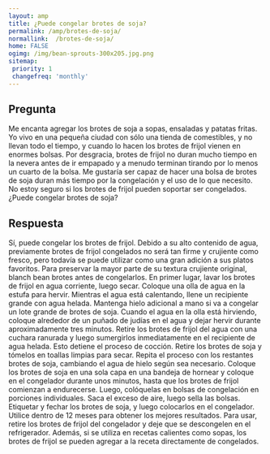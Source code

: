 ```yaml
---
layout: amp
title: ¿Puede congelar brotes de soja?  
permalink: /amp/brotes-de-soja/
normallink:  /brotes-de-soja/
home: FALSE
ogimg: /img/bean-sprouts-300x205.jpg.png
sitemap:
 priority: 1
 changefreq: 'monthly'
---
```




## Pregunta

Me encanta agregar los brotes de soja a sopas, ensaladas y patatas fritas. Yo vivo en una pequeña ciudad con sólo una tienda de comestibles, y no llevan todo el tiempo, y cuando lo hacen los brotes de frijol vienen en enormes bolsas. Por desgracia, brotes de frijol no duran mucho tiempo en la nevera antes de ir empapado y a menudo terminan tirando por lo menos un cuarto de la bolsa. Me gustaría ser capaz de hacer una bolsa de brotes de soja duran más tiempo por la congelación y el uso de lo que necesito. No estoy seguro si los brotes de frijol pueden soportar ser congelados. ¿Puede congelar brotes de soja?


<amp-img src="https://sepuedecongelar.com/img/bean-sprouts-300x205.jpg" alt="¿Puede congelar brotes de soja?" height="400" width="800"></amp-img>


## Respuesta

Sí, puede congelar los brotes de frijol. Debido a su alto contenido de agua, previamente brotes de frijol congelados no será tan firme y crujiente como fresco, pero todavía se puede utilizar como una gran adición a sus platos favoritos. Para preservar la mayor parte de su textura crujiente original, blanch bean brotes antes de congelarlos.
En primer lugar, lavar los brotes de frijol en agua corriente, luego secar. Coloque una olla de agua en la estufa para hervir. Mientras el agua está calentando, llene un recipiente grande con agua helada. Mantenga hielo adicional a mano si va a congelar un lote grande de brotes de soja.
Cuando el agua en la olla está hirviendo, coloque alrededor de un puñado de judías en el agua y dejar hervir durante aproximadamente tres minutos. Retire los brotes de frijol del agua con una cuchara ranurada y luego sumergirlos inmediatamente en el recipiente de agua helada. Esto detiene el proceso de cocción. Retire los brotes de soja y tómelos en toallas limpias para secar. Repita el proceso con los restantes brotes de soja, cambiando el agua de hielo según sea necesario.
Coloque los brotes de soja en una sola capa en una bandeja de hornear y coloque en el congelador durante unos minutos, hasta que los brotes de frijol comienzan a endurecerse. Luego, colóquelas en bolsas de congelación en porciones individuales. Saca el exceso de aire, luego sella las bolsas. Etiquetar y fechar los brotes de soja, y luego colocarlos en el congelador. Utilice dentro de 12 meses para obtener los mejores resultados.
Para usar, retire los brotes de frijol del congelador y deje que se descongelen en el refrigerador. Además, si se utiliza en recetas calientes como sopas, los brotes de frijol se pueden agregar a la receta directamente de congelados.